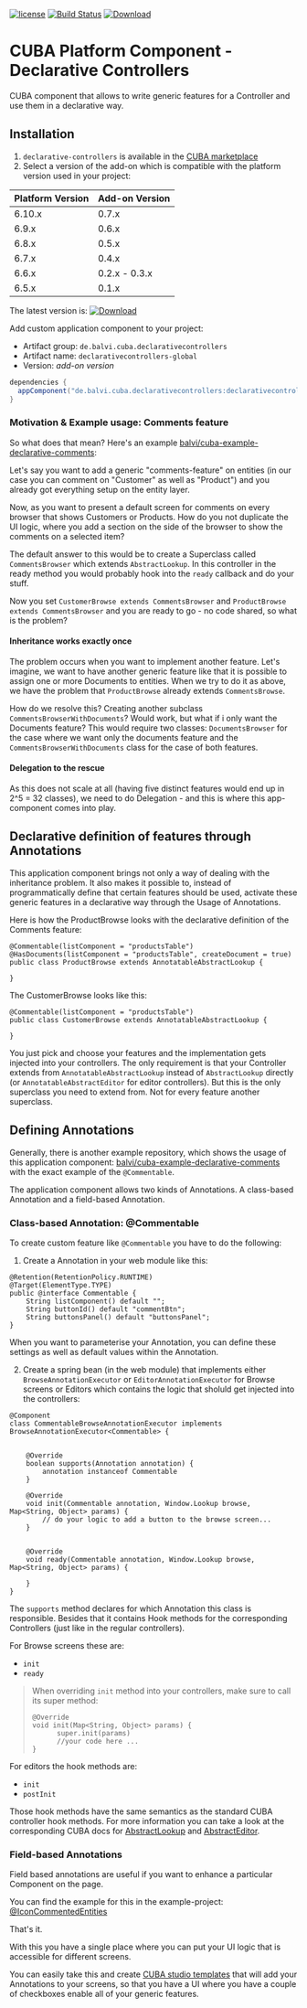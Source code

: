 [![license](https://img.shields.io/badge/license-Apache%20License%202.0-blue.svg?style=flat)](http://www.apache.org/licenses/LICENSE-2.0)
[![Build Status](https://travis-ci.org/balvi/cuba-component-declarative-controllers.svg?branch=master)](https://travis-ci.org/balvi/cuba-component-declarative-controllers)
[ ![Download](https://api.bintray.com/packages/balvi/cuba-components/cuba-component-declarative-controllers/images/download.svg) ](https://bintray.com/balvi/cuba-components/cuba-component-declarative-controllers/_latestVersion)

# CUBA Platform Component - Declarative Controllers

CUBA component that allows to write generic features for a Controller and use them in a declarative way.


## Installation

1. `declarative-controllers` is available in the [CUBA marketplace](https://www.cuba-platform.com/marketplace)
2. Select a version of the add-on which is compatible with the platform version used in your project:

| Platform Version | Add-on Version |
| ---------------- | -------------- |
| 6.10.x           | 0.7.x          |
| 6.9.x            | 0.6.x          |
| 6.8.x            | 0.5.x          |
| 6.7.x            | 0.4.x          |
| 6.6.x            | 0.2.x - 0.3.x  |
| 6.5.x            | 0.1.x          |

The latest version is:  [ ![Download](https://api.bintray.com/packages/balvi/cuba-components/cuba-component-declarative-controllers/images/download.svg) ](https://bintray.com/balvi/cuba-components/cuba-component-declarative-controllers/_latestVersion)

Add custom application component to your project:

* Artifact group: `de.balvi.cuba.declarativecontrollers`
* Artifact name: `declarativecontrollers-global`
* Version: *add-on version*

```groovy
dependencies {
  appComponent("de.balvi.cuba.declarativecontrollers:declarativecontrollers-global:*addon-version*")
}
```

### Motivation & Example usage: Comments feature

So what does that mean? Here's an example [balvi/cuba-example-declarative-comments](https://github.com/balvi/cuba-example-declarative-comments):

Let's say you want to add a generic "comments-feature" on entities (in our case you can comment on "Customer" as well as "Product") and you already got everything setup on the entity layer.

Now, as you want to present a default screen for comments on every browser that shows Customers or Products. 
How do you not duplicate the UI logic, where you add a section on the side of the browser to show the comments on a selected item?

The default answer to this would be to create a Superclass called `CommentsBrowser` which extends `AbstractLookup`.
In this controller in the ready method you would probably hook into the `ready` callback and do your stuff.

Now you set `CustomerBrowse extends CommentsBrowser` and `ProductBrowse extends CommentsBrowser` and you are ready to go - no code shared, so what is the problem?

#### Inheritance works exactly once

The problem occurs when you want to implement another feature. Let's imagine, we want to have another generic feature like that it is possible to
assign one or more Documents to entities. When we try to do it as above, we have the problem that `ProductBrowse` already extends `CommentsBrowse`.

How do we resolve this? Creating another subclass `CommentsBrowserWithDocuments`? Would work, but what if i only want the Documents feature?
This would require two classes: `DocumentsBrowser` for the case where we want only the documents feature and the `CommentsBrowserWithDocuments` class for
the case of both features.

#### Delegation to the rescue
As this does not scale at all (having five distinct features would end up in 2^5 = 32 classes), we need to do Delegation - and this is where this app-component comes into play.


## Declarative definition of features through Annotations

This application component brings not only a way of dealing with the inheritance problem. 
It also makes it possible to, instead of programmatically define that certain features should be used, activate these generic features
in a declarative way through the Usage of Annotations.

Here is how the ProductBrowse looks with the declarative definition of the Comments feature:

````
@Commentable(listComponent = "productsTable")
@HasDocuments(listComponent = "productsTable", createDocument = true)
public class ProductBrowse extends AnnotatableAbstractLookup {

}
````

The CustomerBrowse looks like this:

````
@Commentable(listComponent = "productsTable")
public class CustomerBrowse extends AnnotatableAbstractLookup {

}
````

You just pick and choose your features and the implementation gets injected into your controllers. The only requirement is that your Controller
extends from `AnnotatableAbstractLookup` instead of `AbstractLookup` directly (or `AnnotatableAbstractEditor` for editor controllers). But this
is the only superclass you need to extend from. Not for every feature another superclass.


## Defining Annotations 


Generally, there is another example repository, which shows the usage of this application component: [balvi/cuba-example-declarative-comments](https://github.com/balvi/cuba-example-declarative-comments) 
with the exact example of the `@Commentable`.

The application component allows two kinds of Annotations. A class-based Annotation and a field-based Annotation.

### Class-based Annotation: @Commentable

To create custom feature like `@Commentable` you have to do the following:

1. Create a Annotation in your web module like this:


````
@Retention(RetentionPolicy.RUNTIME)
@Target(ElementType.TYPE)
public @interface Commentable {
    String listComponent() default "";
    String buttonId() default "commentBtn";
    String buttonsPanel() default "buttonsPanel";
}
````

When you want to parameterise your Annotation, you can define these settings as well as default values within the Annotation.

2. Create a spring bean (in the web module) that implements either `BrowseAnnotationExecutor` or `EditorAnnotationExecutor` for Browse screens or Editors
which contains the logic that sholuld get injected into the controllers:


````
@Component
class CommentableBrowseAnnotationExecutor implements BrowseAnnotationExecutor<Commentable> {


    @Override
    boolean supports(Annotation annotation) {
        annotation instanceof Commentable
    }
    
    @Override
    void init(Commentable annotation, Window.Lookup browse, Map<String, Object> params) {
        // do your logic to add a button to the browse screen...
    }


    @Override
    void ready(Commentable annotation, Window.Lookup browse, Map<String, Object> params) {

    }
}
````

The `supports` method declares for which Annotation this class is responsible.
Besides that it contains Hook methods for the corresponding Controllers (just like in the regular controllers).

For Browse screens these are:

* `init`
* `ready`

>When overriding `init` method into your controllers, make sure to call its super method:
>````
>@Override
>void init(Map<String, Object> params) {
>       super.init(params)
>       //your code here ...
>}
>````


For editors the hook methods are:

* `init`
* `postInit`

Those hook methods have the same semantics as the standard CUBA controller hook methods. For more information
you can take a look at the corresponding CUBA docs for 
[AbstractLookup](https://doc.cuba-platform.com/manual-6.8/abstractLookup.html) and [AbstractEditor](https://doc.cuba-platform.com/manual-6.8/abstractEditor.html).


### Field-based Annotations

Field based annotations are useful if you want to enhance a particular Component on the page.

You can find the example for this in the example-project: [@IconCommentedEntities](https://github.com/balvi/cuba-example-declarative-comments/blob/master/modules/web/src/de/balvi/cuba/example/declarativecomments/web/iconcommented/IconCommentedEntities.groovy)


That's it. 

With this you have a single place where you can put your UI logic that is accessible for different screens.

You can easily take this and create [CUBA studio templates](https://www.cuba-platform.com/blog/whats-new-in-cuba-platform-6-4#studio-templates) that will add your Annotations to your screens,
so that you have a UI where you have a couple of checkboxes enable all of your generic features.

